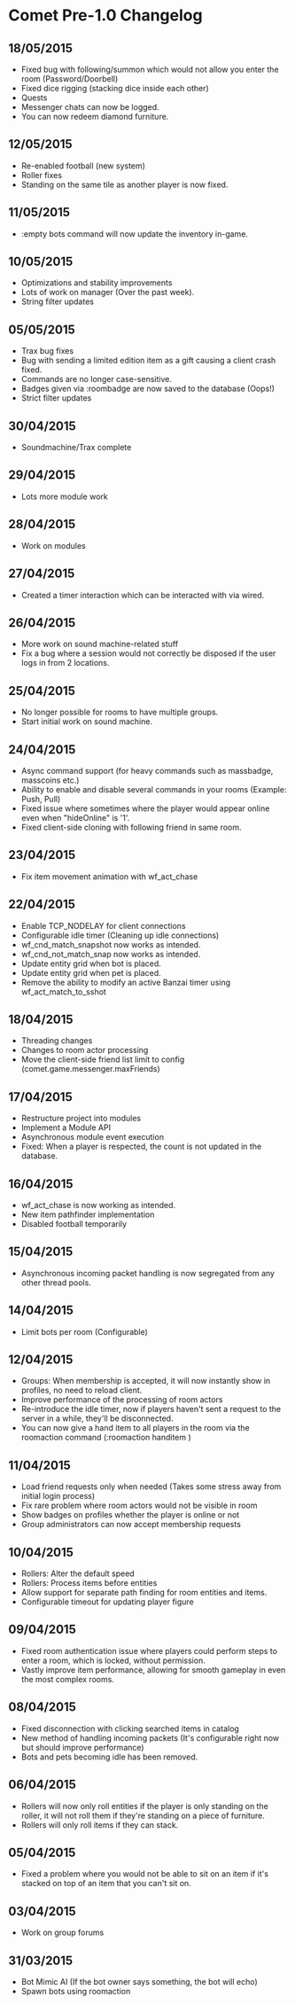 Comet Pre-1.0 Changelog
=======================

## 18/05/2015
* Fixed bug with following/summon which would not allow you enter the room (Password/Doorbell)
* Fixed dice rigging (stacking dice inside each other)
* Quests
* Messenger chats can now be logged.
* You can now redeem diamond furniture.

## 12/05/2015
* Re-enabled football (new system)
* Roller fixes
* Standing on the same tile as another player is now fixed.

## 11/05/2015
* :empty bots command will now update the inventory in-game.

## 10/05/2015
* Optimizations and stability improvements
* Lots of work on manager (Over the past week).
* String filter updates

## 05/05/2015
* Trax bug fixes
* Bug with sending a limited edition item as a gift causing a client crash fixed.
* Commands are no longer case-sensitive.
* Badges given via :roombadge are now saved to the database (Oops!)
* Strict filter updates

## 30/04/2015
* Soundmachine/Trax complete

## 29/04/2015
* Lots more module work

## 28/04/2015
* Work on modules

## 27/04/2015
* Created a timer interaction which can be interacted with via wired.

## 26/04/2015
* More work on sound machine-related stuff
* Fix a bug where a session would not correctly be disposed if the user logs in from 2 locations.

## 25/04/2015
* No longer possible for rooms to have multiple groups.
* Start initial work on sound machine.

## 24/04/2015
* Async command support (for heavy commands such as massbadge, masscoins etc.)
* Ability to enable and disable several commands in your rooms (Example: Push, Pull)
* Fixed issue where sometimes where the player would appear online even when "hideOnline" is '1'.
* Fixed client-side cloning with following friend in same room.

## 23/04/2015
* Fix item movement animation with wf_act_chase

## 22/04/2015
* Enable TCP_NODELAY for client connections
* Configurable idle timer (Cleaning up idle connections)
* wf_cnd_match_snapshot now works as intended.
* wf_cnd_not_match_snap now works as intended.
* Update entity grid when bot is placed.
* Update entity grid when pet is placed.
* Remove the ability to modify an active Banzai timer using wf_act_match_to_sshot

## 18/04/2015
* Threading changes
* Changes to room actor processing
* Move the client-side friend list limit to config (comet.game.messenger.maxFriends)

## 17/04/2015
* Restructure project into modules
* Implement a Module API
* Asynchronous module event execution
* Fixed: When a player is respected, the count is not updated in the database.

## 16/04/2015
* wf_act_chase is now working as intended.
* New item pathfinder implementation
* Disabled football temporarily

## 15/04/2015
* Asynchronous incoming packet handling is now segregated from any other thread pools.

## 14/04/2015
* Limit bots per room (Configurable)

## 12/04/2015
* Groups: When membership is accepted, it will now instantly show in profiles, no need to reload client.
* Improve performance of the processing of room actors
* Re-introduce the idle timer, now if players haven't sent a request to the server in a while, they'll be disconnected.
* You can now give a hand item to all players in the room via the roomaction command (:roomaction handitem <item ID>)

## 11/04/2015
* Load friend requests only when needed (Takes some stress away from initial login process)
* Fix rare problem where room actors would not be visible in room
* Show badges on profiles whether the player is online or not
* Group administrators can now accept membership requests

## 10/04/2015
* Rollers: Alter the default speed
* Rollers: Process items before entities
* Allow support for separate path finding for room entities and items.
* Configurable timeout for updating player figure

## 09/04/2015
* Fixed room authentication issue where players could perform steps to enter a room, which is locked, without permission.
* Vastly improve item performance, allowing for smooth gameplay in even the most complex rooms.

## 08/04/2015
* Fixed disconnection with clicking searched items in catalog
* New method of handling incoming packets (It's configurable right now but should improve performance)
* Bots and pets becoming idle has been removed.

## 06/04/2015
* Rollers will now only roll entities if the player is only standing on the roller, it will not roll them if they're standing on a piece of furniture.
* Rollers will only roll items if they can stack.

## 05/04/2015
* Fixed a problem where you would not be able to sit on an item if it's stacked on top of an item that you can't sit on.

## 03/04/2015
* Work on group forums

## 31/03/2015
* Bot Mimic AI (If the bot owner says something, the bot will echo)
* Spawn bots using roomaction

